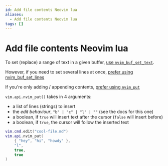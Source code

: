 ```yaml
---
id: Add file contents Neovim lua
aliases:
  - Add file contents Neovim lua
tags: []
---
```


# Add file contents Neovim lua

To set (replace) a range of text in a given buffer, [use `nvim_buf_set_text`](https://neovim.io/doc/user/api.html#nvim_buf_set_text()).

However, if you need to set several lines at once, [prefer using nvim_buf_set_lines](https://neovim.io/doc/user/api.html#nvim_buf_set_lines())

If you're only adding / appending contents, [prefer using `nvim_put`](https://neovim.io/doc/user/api.html#nvim_put())

`vim.api.nvim_put()` takes in 4 arguments:
- a list of lines (strings) to insert
- the _edit behaviour_, `"b" | "c" | "l" | ""` (see the docs for this one)
- a boolean, if `true` will insert text after the cursor (`false` will insert before)
- a boolean, if `true`, the cursor will follow the inserted text

```lua
vim.cmd.edit("cool-file.md")
vim.api.nvim_put(
    { "hey", "hi", "howdy" },
    "l",
    true,
    true
)
```

